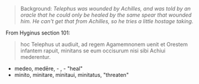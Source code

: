
> Background: *Telephus was wounded by Achilles, and was told by an oracle that he could only be healed by the same spear that wounded him.  He can't get that from Achilles, so he tries a little hostage taking.*

From Hyginus section 101:

>hoc Telephus ut audiuit, ad regem Agamemnonem uenit et Orestem infantem rapuit, minitans se eum occisurum nisi sibi Achiui mederentur.



- medeo, medēre, - , - "heal"
- minito, minitare, minitaui, minitatus, "threaten"